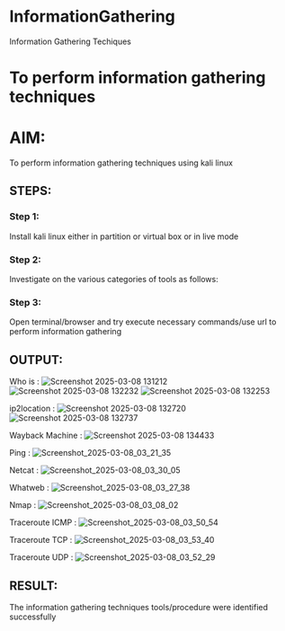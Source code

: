 # InformationGathering
Information Gathering Techiques

# To perform information gathering techniques

# AIM:

To perform information gathering techniques using kali linux 

## STEPS:

### Step 1:

Install kali linux either in partition or virtual box or in live mode

### Step 2:

Investigate on the various categories of tools as follows:

### Step 3:
Open terminal/browser and try execute necessary commands/use url to perform information gathering


## OUTPUT:
Who is :
![Screenshot 2025-03-08 131212](https://github.com/user-attachments/assets/041b354d-ee70-42f2-8158-bd9f577b3c53)
![Screenshot 2025-03-08 132232](https://github.com/user-attachments/assets/4914c72a-b77f-4b20-a5b6-0413d763d898)
![Screenshot 2025-03-08 132253](https://github.com/user-attachments/assets/d7667129-3401-48c9-95c3-359aa7a6a20e)

ip2location :
![Screenshot 2025-03-08 132720](https://github.com/user-attachments/assets/d6d1e901-410f-4bde-b7d4-9df20c6a607e)
![Screenshot 2025-03-08 132737](https://github.com/user-attachments/assets/6199f928-ebc5-4d38-9549-d33cbdecb6c0)

Wayback Machine :
![Screenshot 2025-03-08 134433](https://github.com/user-attachments/assets/e69c5420-0775-4f73-8471-14b0094a87e5)

Ping :
![Screenshot_2025-03-08_03_21_35](https://github.com/user-attachments/assets/31b69394-bb83-4b65-8a38-1cfeb9c1eecc)

Netcat :
![Screenshot_2025-03-08_03_30_05](https://github.com/user-attachments/assets/27e2b13f-a4ea-47a0-8f52-1026d1672f74)

Whatweb :
![Screenshot_2025-03-08_03_27_38](https://github.com/user-attachments/assets/9b155f3a-9edc-466a-9e91-ce0df14ef41b)


Nmap :
![Screenshot_2025-03-08_03_08_02](https://github.com/user-attachments/assets/a409c110-6f1d-44cf-a399-6930db2bc7b6)


Traceroute ICMP :
![Screenshot_2025-03-08_03_50_54](https://github.com/user-attachments/assets/66ea20fe-1667-45c6-a43c-0f1102b4b93a)


Traceroute TCP :
![Screenshot_2025-03-08_03_53_40](https://github.com/user-attachments/assets/a6320a65-aeb9-40f9-ba80-e684a6307215)


Traceroute UDP :
![Screenshot_2025-03-08_03_52_29](https://github.com/user-attachments/assets/3634e147-0942-48d6-9243-9ab679e792a6)



## RESULT:
The information gathering techniques tools/procedure were  identified successfully
